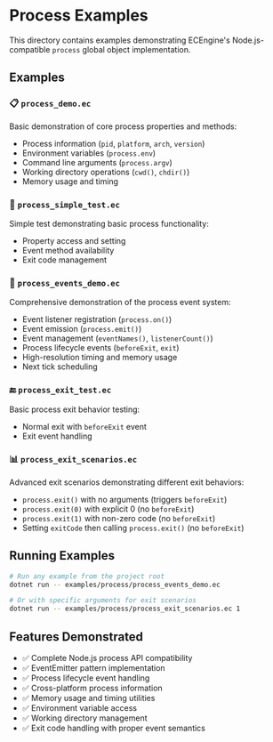 # Process Examples

This directory contains examples demonstrating ECEngine's Node.js-compatible `process` global object implementation.

## Examples

### 📋 `process_demo.ec`
Basic demonstration of core process properties and methods:
- Process information (`pid`, `platform`, `arch`, `version`)
- Environment variables (`process.env`)
- Command line arguments (`process.argv`)
- Working directory operations (`cwd()`, `chdir()`)
- Memory usage and timing

### 🎯 `process_simple_test.ec`
Simple test demonstrating basic process functionality:
- Property access and setting
- Event method availability
- Exit code management

### 🚀 `process_events_demo.ec`
Comprehensive demonstration of the process event system:
- Event listener registration (`process.on()`)
- Event emission (`process.emit()`)
- Event management (`eventNames()`, `listenerCount()`)
- Process lifecycle events (`beforeExit`, `exit`)
- High-resolution timing and memory usage
- Next tick scheduling

### 🔚 `process_exit_test.ec`
Basic process exit behavior testing:
- Normal exit with `beforeExit` event
- Exit event handling

### 📊 `process_exit_scenarios.ec`
Advanced exit scenarios demonstrating different exit behaviors:
- `process.exit()` with no arguments (triggers `beforeExit`)
- `process.exit(0)` with explicit 0 (no `beforeExit`)
- `process.exit(1)` with non-zero code (no `beforeExit`)
- Setting `exitCode` then calling `process.exit()` (no `beforeExit`)

## Running Examples

```bash
# Run any example from the project root
dotnet run -- examples/process/process_events_demo.ec

# Or with specific arguments for exit scenarios
dotnet run -- examples/process/process_exit_scenarios.ec 1
```

## Features Demonstrated

- ✅ Complete Node.js process API compatibility
- ✅ EventEmitter pattern implementation
- ✅ Process lifecycle event handling
- ✅ Cross-platform process information
- ✅ Memory usage and timing utilities
- ✅ Environment variable access
- ✅ Working directory management
- ✅ Exit code handling with proper event semantics

